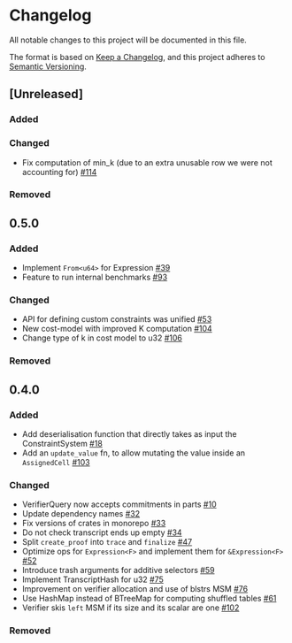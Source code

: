 # Changelog
 
All notable changes to this project will be documented in this file.

The format is based on [Keep a Changelog](https://keepachangelog.com/en/1.1.0/),
and this project adheres to [Semantic Versioning](https://semver.org/spec/v2.0.0.html).

## [Unreleased]
### Added

### Changed
* Fix computation of min_k (due to an extra unusable row we were not accounting for) [#114](https://github.com/midnightntwrk/midnight-zk/pull/114)

### Removed

## 0.5.0
### Added
* Implement `From<u64>` for Expression [#39](https://github.com/midnightntwrk/midnight-zk/pull/39)
* Feature to run internal benchmarks [#93](https://github.com/midnightntwrk/midnight-zk/pull/93)

### Changed
* API for defining custom constraints was unified [#53](https://github.com/midnightntwrk/midnight-zk/pull/53)
* New cost-model with improved K computation [#104](https://github.com/midnightntwrk/midnight-zk/pull/104)
* Change type of k in cost model to u32 [#106](https://github.com/midnightntwrk/midnight-zk/pull/106)

### Removed

## 0.4.0
### Added
* Add deserialisation function that directly takes as input the ConstraintSystem [#18](https://github.com/midnightntwrk/midnight-zk/pull/18/commits/973467fecd6c31c6b57d06c89dfa0c7dd00bef2b)
* Add an `update_value` fn, to allow mutating the value inside an `AssignedCell` [#103](https://github.com/midnightntwrk/midnight-zk/pull/103)

### Changed
* VerifierQuery now accepts commitments in parts [#10](https://github.com/midnightntwrk/midnight-zk/pull/10)
* Update dependency names [#32](https://github.com/midnightntwrk/midnight-zk/pull/32)
* Fix versions of crates in monorepo [#33](https://github.com/midnightntwrk/midnight-zk/pull/33)
* Do not check transcript ends up empty [#34](https://github.com/midnightntwrk/midnight-zk/pull/34)
* Split `create_proof` into `trace` and `finalize` [#47](https://github.com/midnightntwrk/midnight-zk/pull/47)
* Optimize ops for `Expression<F>` and implement them for `&Expression<F>` [#52](https://github.com/midnightntwrk/midnight-zk/pull/52)
* Introduce trash arguments for additive selectors [#59](https://github.com/midnightntwrk/midnight-zk/pull/59)
* Implement TranscriptHash for u32 [#75](https://github.com/midnightntwrk/midnight-zk/pull/75)
* Improvement on verifier allocation and use of blstrs MSM [#76](https://github.com/midnightntwrk/midnight-zk/pull/76)
* Use HashMap instead of BTreeMap for computing shuffled tables [#61](https://github.com/midnightntwrk/midnight-zk/pull/61)
* Verifier skis `left` MSM if its size and its scalar are one [#102](https://github.com/midnightntwrk/midnight-zk/pull/102)

### Removed
